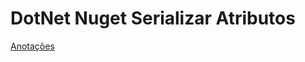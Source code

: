 # DotNet Nuget Serializar Atributos
<a href="https://github.com/hesauhugo/DotNet_Nuget_Serializar_Atributos/blob/main/Anotacoes.md">Anotações</a>
